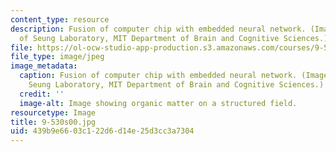 ```yaml
---
content_type: resource
description: Fusion of computer chip with embedded neural network. (Image courtesy
  of Seung Laboratory, MIT Department of Brain and Cognitive Sciences.)
file: https://ol-ocw-studio-app-production.s3.amazonaws.com/courses/9-530-cellular-and-molecular-computation-spring-2000/439b9e6603c122d6d14e25d3cc3a7304_9-530s00.jpg
file_type: image/jpeg
image_metadata:
  caption: Fusion of computer chip with embedded neural network. (Image courtesy of
    Seung Laboratory, MIT Department of Brain and Cognitive Sciences.)
  credit: ''
  image-alt: Image showing organic matter on a structured field.
resourcetype: Image
title: 9-530s00.jpg
uid: 439b9e66-03c1-22d6-d14e-25d3cc3a7304
---
```

